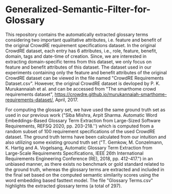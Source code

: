 # Generalized-Semantic-Filter-for-Glossary 

This repository contains the automatically extracted glossary terms considering two important qualitative attributes, i.e. feature and benefit of the original CrowdRE requirement specifications dataset. In the original CrowdRE dataset, each entry has 6 attributes, i.e., role, feature, benefit, domain, tags and date-time of creation. Since, we are interested in extracting domain-specific terms from this dataset, we only focus on feature and benefit attributes of this dataset. The dataset used in our experiments containing only the feature and benefit attributes of the original CrowdRE dataset can be viewed in the file named "CrowdRE Requirements Dataset.csv". However, the original CrowdRE dataset is devloped by P. K. Murukannaiah et al. and can be accessed from "The smarthome crowd requirements dataset", https://crowdre.github.io/murukannaiah-smarthome-requirements-dataset/, April, 2017.

For computing the glossary set, we have used the same ground truth set as used in our previous work ("Siba Mishra, Arpit Sharma. Automatic Word Embeddings-Based Glossary Term Extraction from Large-Sized Software Requirements, REFSQ 2020, pp. 203-218.'') which is computed from a random subset of 100 requirement specifications of the used CrowdRE dataset. The ground truth terms have been calculated from our intuition and also utilizing some existing ground truth set ("T. Gemkow, M. Conzelmann, K. Hartig and A. Vogelsang, Automatic Glossary Term Extraction from Large-Scale Requirements Specifications, IEEE 26th International Requirements Engineering Conference (RE), 2018, pp. 412-417.") in an unbiased manner, as there exists no benchmark or gold standard related to the ground truth, whereas the glossary terms are extracted and included in the final set based on the computed semantic similarity scores using the word embedding based fasttext model. The file "Glossary Terms.csv" highlights the extracted glossary terms (a total of 297).
